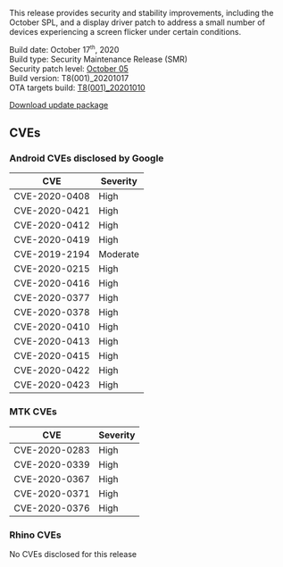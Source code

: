 This release provides security and stability improvements, including the October SPL, and a display driver patch to address a small number of devices experiencing a screen flicker under certain conditions.

Build date: October 17<sup><small>th</small></sup>, 2020  
Build type: Security Maintenance Release (SMR)  
Security patch level: [October 05](https://source.android.com/security/bulletin/2020-10-01)  
Build version: T8(001)_20201017  
OTA targets build: [T8(001)_20201010](/security/releases/t8/t8-001_20201010)

<i class="far fa-cloud-download-alt"></i> [Download update package](https://android.googleapis.com/packages/ota-api/package/b520d12cd16c45febd7a664d2efc27b68b19ebb4.zip)  

## CVEs
### Android CVEs disclosed by Google

| **CVE** | **Severity** |
|---------|--------------|
| CVE-2020-0408 | High |
| CVE-2020-0421 | High |
| CVE-2020-0412 | High |
| CVE-2020-0419 | High |
| CVE-2019-2194 | Moderate |
| CVE-2020-0215 | High |
| CVE-2020-0416 | High |
| CVE-2020-0377 | High |
| CVE-2020-0378 | High |
| CVE-2020-0410 | High |
| CVE-2020-0413 | High |
| CVE-2020-0415 | High |
| CVE-2020-0422 | High |
| CVE-2020-0423 | High |

### MTK CVEs

| **CVE** | **Severity** |
|---------|--------------|
| CVE-2020-0283 | High |
| CVE-2020-0339 | High |
| CVE-2020-0367 | High |
| CVE-2020-0371 | High |
| CVE-2020-0376 | High |

### Rhino CVEs
No CVEs disclosed for this release
